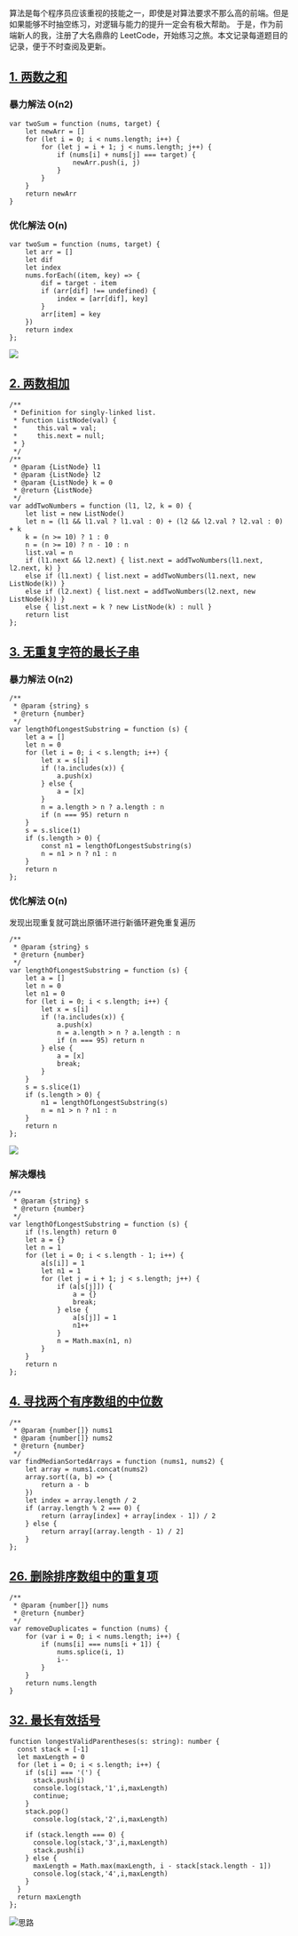 算法是每个程序员应该重视的技能之一，即使是对算法要求不那么高的前端。但是如果能够不时抽空练习，对逻辑与能力的提升一定会有极大帮助。
于是，作为前端新人的我，注册了大名鼎鼎的 LeetCode，开始练习之旅。本文记录每道题目的记录，便于不时查阅及更新。

## [1\. 两数之和](https://leetcode-cn.com/problems/two-sum/)

### 暴力解法 O(n2)

```
var twoSum = function (nums, target) {
    let newArr = []
    for (let i = 0; i < nums.length; i++) {
        for (let j = i + 1; j < nums.length; j++) {
            if (nums[i] + nums[j] === target) {
                newArr.push(i, j)
            }
        }
    }
    return newArr
}
```

### 优化解法 O(n)

```
var twoSum = function (nums, target) {
    let arr = []
    let dif
    let index
    nums.forEach((item, key) => {
        dif = target - item
        if (arr[dif] !== undefined) {
            index = [arr[dif], key]
        }
        arr[item] = key
    })
    return index
};
```

![](https://upload-images.jianshu.io/upload_images/7094266-9b43759731fad11e.png?imageMogr2/auto-orient/strip%7CimageView2/2/w/1240)

## [2\. 两数相加](https://leetcode-cn.com/problems/add-two-numbers/)

```
/**
 * Definition for singly-linked list.
 * function ListNode(val) {
 *     this.val = val;
 *     this.next = null;
 * }
 */
/**
 * @param {ListNode} l1
 * @param {ListNode} l2
 * @param {ListNode} k = 0
 * @return {ListNode}
 */
var addTwoNumbers = function (l1, l2, k = 0) {
    let list = new ListNode()
    let n = (l1 && l1.val ? l1.val : 0) + (l2 && l2.val ? l2.val : 0) + k
    k = (n >= 10) ? 1 : 0
    n = (n >= 10) ? n - 10 : n
    list.val = n
    if (l1.next && l2.next) { list.next = addTwoNumbers(l1.next, l2.next, k) }
    else if (l1.next) { list.next = addTwoNumbers(l1.next, new ListNode(k)) }
    else if (l2.next) { list.next = addTwoNumbers(l2.next, new ListNode(k)) }
    else { list.next = k ? new ListNode(k) : null }
    return list
};
```

## [3\. 无重复字符的最长子串](https://leetcode-cn.com/problems/longest-substring-without-repeating-characters/)

### 暴力解法 O(n2)

```
/**
 * @param {string} s
 * @return {number}
 */
var lengthOfLongestSubstring = function (s) {
    let a = []
    let n = 0
    for (let i = 0; i < s.length; i++) {
        let x = s[i]
        if (!a.includes(x)) {
            a.push(x)
        } else {
            a = [x]
        }
        n = a.length > n ? a.length : n
        if (n === 95) return n
    }
    s = s.slice(1)
    if (s.length > 0) {
        const n1 = lengthOfLongestSubstring(s)
        n = n1 > n ? n1 : n
    }
    return n
};
```

### 优化解法 O(n)

发现出现重复就可跳出原循环进行新循环避免重复遍历

```
/**
 * @param {string} s
 * @return {number}
 */
var lengthOfLongestSubstring = function (s) {
    let a = []
    let n = 0
    let n1 = 0
    for (let i = 0; i < s.length; i++) {
        let x = s[i]
        if (!a.includes(x)) {
            a.push(x)
            n = a.length > n ? a.length : n
            if (n === 95) return n
        } else {
            a = [x]
            break;
        }
    }
    s = s.slice(1)
    if (s.length > 0) {
        n1 = lengthOfLongestSubstring(s)
        n = n1 > n ? n1 : n
    }
    return n
};
```

![](https://upload-images.jianshu.io/upload_images/7094266-85846e387359ec86.png?imageMogr2/auto-orient/strip%7CimageView2/2/w/1240)

### 解决爆栈

```
/**
 * @param {string} s
 * @return {number}
 */
var lengthOfLongestSubstring = function (s) {
    if (!s.length) return 0
    let a = {}
    let n = 1
    for (let i = 0; i < s.length - 1; i++) {
        a[s[i]] = 1
        let n1 = 1
        for (let j = i + 1; j < s.length; j++) {
            if (a[s[j]]) {
                a = {}
                break;
            } else {
                a[s[j]] = 1
                n1++
            }
            n = Math.max(n1, n)
        }
    }
    return n
};
```

## [4\. 寻找两个有序数组的中位数](https://leetcode-cn.com/problems/median-of-two-sorted-arrays/)

```
/**
 * @param {number[]} nums1
 * @param {number[]} nums2
 * @return {number}
 */
var findMedianSortedArrays = function (nums1, nums2) {
    let array = nums1.concat(nums2)
    array.sort((a, b) => {
        return a - b
    })
    let index = array.length / 2
    if (array.length % 2 === 0) {
        return (array[index] + array[index - 1]) / 2
    } else {
        return array[(array.length - 1) / 2]
    }
};
```

##  [26\. 删除排序数组中的重复项](https://leetcode-cn.com/problems/remove-duplicates-from-sorted-array/)

```
/**
 * @param {number[]} nums
 * @return {number}
 */
var removeDuplicates = function (nums) {
    for (var i = 0; i < nums.length; i++) {
        if (nums[i] === nums[i + 1]) {
            nums.splice(i, 1)
            i--
        }
    }
    return nums.length
}
```

## [32\. 最长有效括号](https://leetcode-cn.com/problems/longest-valid-parentheses/)

```
function longestValidParentheses(s: string): number {
  const stack = [-1]
  let maxLength = 0
  for (let i = 0; i < s.length; i++) {
    if (s[i] === '(') {
      stack.push(i)
      console.log(stack,'1',i,maxLength)
      continue;
    }
    stack.pop()
      console.log(stack,'2',i,maxLength)

    if (stack.length === 0) {
      console.log(stack,'3',i,maxLength)
      stack.push(i)
    } else {
      maxLength = Math.max(maxLength, i - stack[stack.length - 1])
      console.log(stack,'4',i,maxLength)
    }
  }
  return maxLength
};
```

![思路](https://upload-images.jianshu.io/upload_images/7094266-1efae228cc6d2e75.png?imageMogr2/auto-orient/strip%7CimageView2/2/w/1240)
